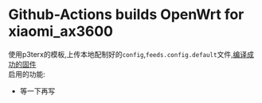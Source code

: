 # Github-Actions builds OpenWrt for xiaomi_ax3600

使用p3terx的模板,上传本地配制好的`config`,`feeds.config.default`文件,[编译成功的固件](https://github.com/vonl1/Openwrt_xiaomi_ax3600/releases)
<br>启用的功能:
  - 等一下再写
